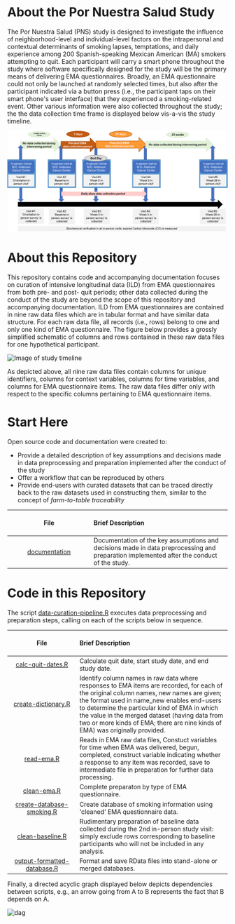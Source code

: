 # About the Por Nuestra Salud Study

The Por Nuestra Salud (PNS) study is designed to investigate the influence of neighborhood-level and individual-level factors on the intrapersonal and contextual determinants of smoking lapses, temptations, and daily experience among 200 Spanish-speaking Mexican American (MA) smokers attempting to quit. Each participant will carry a smart phone throughout the study where software specifically designed for the study will be the primary means of delivering EMA questionnaires. Broadly, an EMA questionnaire could not only be launched at randomly selected times, but also after the participant indicated via a button press (i.e., the participant taps on their smart phone's user interface) that they experienced a smoking-related event. Other various information were also collected throughout the study; the the data collection time frame is displayed below vis-a-vis the study timeline.

![Image of study timeline](https://github.com/jamieyap/PNS/blob/master/documentation/study_visit_timeline_pns.png)

# About this Repository

This repository contains code and accompanying documentation focuses on curation of intensive longitudinal data (ILD) from EMA questionnaires from both pre- and post- quit periods; other data collected during the conduct of the study are beyond the scope of this repository and accompanying documentation. ILD from EMA questionnaires are contained in nine raw data files which are in tabular format and have similar data structure. For each raw data file, all records (i.e., rows) belong to one and only one kind of EMA questionnaire. The figure below provides a grossly simplified schematic of columns and rows contained in these raw data files for one hypothetical participant.

![Image of study timeline](https://github.com/jamieyap/PNS/blob/master/documentation/mock_data.png)

As depicted above, all nine raw data files contain columns for unique identifiers, columns for context variables, columns for time variables, and columns for EMA questionnaire items. The raw data files differ only with respect to the specific columns pertaining to EMA questionnaire items.

# Start Here

Open source code and documentation were created to: 

* Provide a detailed description of key assumptions and decisions made in data preprocessing and preparation implemented after the conduct of the study
* Offer a workflow that can be reproduced by others 
* Provide end-users with curated datasets that can be traced directly back to the raw datasets used in constructing them, similar to the concept of _farm-to-table traceability_


| <img height=0 width=350> File <img height=0 width=350> | <img height=0 width=800> Brief Description <img height=0 width=800> |
|:------------------------------------------:|:--------------------------------------------------------------------------------------------------|
| [documentation](https://github.com/jamieyap/PNS/blob/master/documentation) | Documentation of the key assumptions and decisions made in data preprocessing and preparation implemented after the conduct of the study.|

# Code in this Repository

The script [data-curation-pipeline.R](https://github.com/jamieyap/PNS/blob/master/data-curation-pipeline.R) executes data preprocessing and preparation steps, calling on each of the scripts below in sequence. 

| <img height=0 width=350> File <img height=0 width=350> | <img height=0 width=800> Brief Description <img height=0 width=800> |
|:------------------------------------------:|:--------------------------------------------------------------------------------------------------|
| [calc-quit-dates.R](https://github.com/jamieyap/PNS/blob/master/scripts-studies/calc-quit-dates.R) | Calculate quit date, start study date, and end study date. |
| [create-dictionary.R](https://github.com/jamieyap/PNS/blob/master/scripts-studies/create-dictionary.R) | Identify column names in raw data where responses to EMA items are recorded, for each of the original column names, new names are given; the format used in name_new enables end-users to determine the particular kind of EMA in which the value in the merged dataset (having data from two or more kinds of EMA; there are nine kinds of EMA) was originally provided. |
| [read-ema.R](https://github.com/jamieyap/PNS/blob/master/scripts-studies/read-ema.R) | Reads in EMA raw data files, Constuct variables for time when EMA was delivered, begun, completed, construct variable indicating whether a response to any item was recorded, save to intermediate file in preparation for further data processing. |
| [clean-ema.R](https://github.com/jamieyap/PNS/blob/master/scripts-studies/clean-ema.R) | Complete preparaton by type of EMA questionnaire. |
| [create-database-smoking.R](https://github.com/jamieyap/PNS/blob/master/scripts-studies/create-database-smoking.R) | Create database of smoking information using 'cleaned' EMA questionnaire data. |
| [clean-baseline.R](https://github.com/jamieyap/PNS/blob/master/scripts-studies/clean-baseline.R) | Rudimentary preparation of baseline data collected during the 2nd in-person study visit: simply exclude rows corresponding to baseline participants who will not be included in any analysis. |
| [output-formatted-database.R](https://github.com/jamieyap/PNS/blob/master/scripts-studies/output-formatted-database.R) | Format and save RData files into stand-alone or merged databases. |

Finally, a directed acyclic graph displayed below depicts dependencies between scripts, e.g., an arrow going from A to B represents the fact that B depends on A.

![dag](https://github.com/jamieyap/PNS/blob/master/documentation/data_curation_dag.png)





